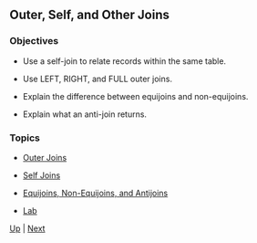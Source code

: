 ## Outer, Self, and Other Joins

### Objectives

* Use a self-join to relate records within the same table.

* Use LEFT, RIGHT, and FULL outer joins.

* Explain the difference between equijoins and non-equijoins.

* Explain what an anti-join returns.

### Topics

* [Outer Joins](OuterJoins.md)

* [Self Joins](SelfJoins.md)

* [Equijoins, Non-Equijoins, and Antijoins](OtherJoins.md)

* [Lab](Lab.md)

[Up](../README.md) | [Next](OuterJoins.md)

